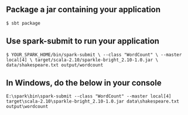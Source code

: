 ## Package a jar containing your application
`$ sbt package`


## Use spark-submit to run your application
`$ YOUR_SPARK_HOME/bin/spark-submit \
  --class "WordCount" \
  --master local[4] \
  target/scala-2.10/sparkle-bright_2.10-1.0.jar \
  data/shakespeare.txt output/wordcount`

## In Windows, do the below in your console
`E:\spark\bin\spark-submit --class "WordCount" --master local[4] target\scala-2.10\sparkle-bright_2.10-1.0.jar
        data\shakespeare.txt output\wordcount`
  
